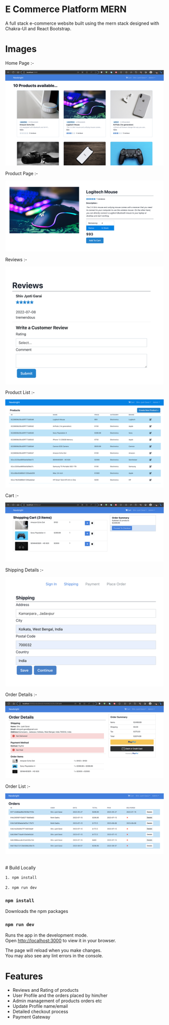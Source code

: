 # E Commerce Platform MERN

A full stack e-commerce website built using the mern stack designed with Chakra-UI and React Bootstrap.

# Images

Home Page :-

![](images/homepage.png)

Product Page :-

![](images/product.png)

Reviews :-

![](images/review.png)

Product List :-

![](images/productlist.png)

Cart :-

![](images/cart.png)

Shipping Details :-

![](images/shipping_details.png)

Order Details :-

![](images/order_details.png)

Order List :-

![](images/order_list.png)

</br>
# Build Locally

```
1. npm install

2. npm run dev
```

### `npm install`

Downloads the npm packages

### `npm run dev`

Runs the app in the development mode.\
Open [http://localhost:3000](http://localhost:3000) to view it in your browser.

The page will reload when you make changes.\
You may also see any lint errors in the console.

# Features

- Reviews and Rating of products
- User Profile and the orders placed by him/her
- Admin management of products orders etc
- Update Profile name/email
- Detailed checkout process
- Payment Gateway
